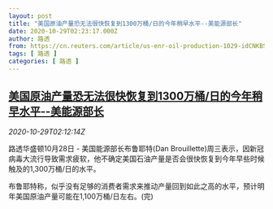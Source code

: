 ```yaml
---
layout: post
title: "美国原油产量恐无法很快恢复到1300万桶/日的今年稍早水平--美能源部长"
date: 2020-10-29T02:23:17.000Z
author: 路透
from: https://cn.reuters.com/article/us-enr-oil-production-1029-idCNKBS27E08C
tags: [ 路透 ]
categories: [ 路透 ]
---
```

<!--1603938197000-->
[美国原油产量恐无法很快恢复到1300万桶/日的今年稍早水平--美能源部长](https://cn.reuters.com/article/us-enr-oil-production-1029-idCNKBS27E08C)
------

<div>
<div><i>2020-10-29T02:12:14Z</i></div><p>路透华盛顿10月28日 - 美国能源部长布鲁耶特(Dan Brouillette)周三表示，因新冠病毒大流行导致需求疲软，他不确定美国石油产量是否会很快恢复到今年早些时候触及的1,300万桶/日的水平。</p><p>布鲁耶特称，似乎没有足够的消费者需求来推动产量回到如此之高的水平，预计明年美国原油产量可能在1,100万桶/日左右。(完)</p>
</div>
